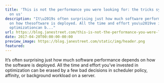 ```yaml
---
title: 'This is not the performance you were looking for: the tricks systems play
  on us'
description: "It\u2019s often surprising just how much software performance depends
  on how thesoftware is deployed. All the time and effort you\u2019ve invested in
  optimizationcan b..."
url: https://blog.janestreet.com/this-is-not-the-performance-you-were-looking-for-the-tricks-systems-play-on-us/
date: 2017-04-20T00:00:00-00:00
preview_image: https://blog.janestreet.com/static/img/header.png
featured:
---
```


<p>It’s often surprising just how much software performance depends on how the
software is deployed. All the time and effort you’ve invested in optimization
can be erased by a few bad decisions in scheduler policy, affinity, or
background workload on a server.</p>
